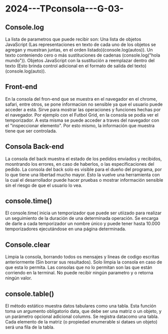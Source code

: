 # 2024---TPconsola---G-03-

## Console.log 
La lista de parametros que puede recibir son:
  Una lista de objetos JavaScript (Las representaciones en texto de cada uno de los objetos se agregan y muestran juntas, en el orden listado)(console.log(autos)).
  Un texto conteniendo cero o más sustituciones de cadenas (console.log("hola mundo")).
  Objetos JavaScript con la sustitución a reemplazar dentro del texto (Esto brinda control adicional en el formato de salida del texto)(console.log(auto)).

## Front-end
En la consola del fron-end que se muestra en el navegador en el chrome, safari, entre otros, se pone informacion no sensible ya que el usuario puede acceder a esta. Sirve para mostrar las operaciones y funciones hechas por el navegador. Por ejemplo con el Futbol Grid, en la consola se podía ver el temporizador. A esta misma	se puede acceder a traves del navegador con el "inspeccionar elemento". Por esto mismo, la información que muestra tiene que ser controlada. 

## Consola Back-end
La consola del back muestra el estado de los pedidos enviados y recibidos, mosntrando los errores, en caso de haberlos, o las especificaciones del pedido. La consola del back solo es visible para el dueño del programa, por lo que tiene una libertad mucho mayor. Esto la vuelve una herramienta con la cual el desarrollador puede hacer pruebas o mostrar información sensible sin el riesgo de que el usuario lo vea. 

## console.time()
El console.time( inicia un temporizador que puede ser utiizado para realizar un seguimiento de la duración de una determinada operación. Se encarga de darle a cada temporizador un nombre único y puede tener hasta 10.000 temporizadores ejecutándose en una página determinada.

## Console.clear
Limpia la consola, borrando todos os mensajes y lineas de codigo escritas anteriormente (Sin borrar sus resultados). Solo limpia la consola en caso de que esta lo permita. Las consolas que no lo permitan son las que están corriendo en la terminal. No puede recibir ningún parametro y o retorna ningún valor. 

## console.table()
El método estático muestra datos tabulares como una tabla. Esta función toma un argumento obligatorio data, que debe ser una matriz o un objeto, y un parámetro opcional adicional columns. Se registra datacomo una tabla. Cada elemento de la matriz (o propiedad enumerable si dataes un objeto) será una fila de la tabla.

